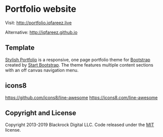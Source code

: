 # Portfolio website

Visit: http://portfolio.iqfareez.live

Alternative: http://iqfareez.github.io

## Template

[Stylish Portfolio](http://startbootstrap.com/template-overviews/stylish-portfolio/) is a responsive, one page portfolio theme for [Bootstrap](http://getbootstrap.com/) created by [Start Bootstrap](http://startbootstrap.com/). The theme features multiple content sections with an off canvas navigation menu.

## icons8

https://github.com/icons8/line-awesome
https://icons8.com/line-awesome

## Copyright and License

Copyright 2013-2019 Blackrock Digital LLC. Code released under the [MIT](https://github.com/BlackrockDigital/startbootstrap-stylish-portfolio/blob/gh-pages/LICENSE) license.
